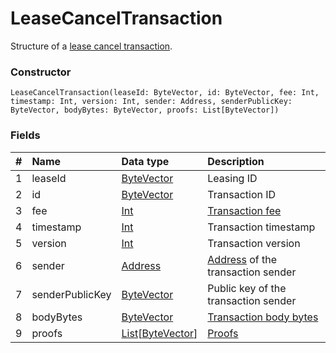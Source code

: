 # LeaseCancelTransaction

Structure of a [lease cancel transaction](/en/blockchain/transaction-type/lease-cancel-transaction).

### Constructor

``` ride
LeaseCancelTransaction(leaseId: ByteVector, id: ByteVector, fee: Int, timestamp: Int, version: Int, sender: Address, senderPublicKey: ByteVector, bodyBytes: ByteVector, proofs: List[ByteVector])
```

### Fields

| # | Name | Data type | Description |
| :--- | :--- | :--- | :--- |
| 1 | leaseId | [ByteVector](/en/ride/v5/data-types/byte-vector) | Leasing ID |
| 2 | id | [ByteVector](/en/ride/v5/data-types/byte-vector) | Transaction ID |
| 3 | fee | [Int](/en/ride/v5/data-types/int) | [Transaction fee](/en/blockchain/transaction/transaction-fee) |
| 4 | timestamp | [Int](/en/ride/v5/data-types/int) | Transaction timestamp |
| 5 | version | [Int](/en/ride/v5/data-types/int) | Transaction version |
| 6 | sender | [Address](/en/ride/v5/structures/common-structures/address) | [Address](/en/blockchain/account/address) of the transaction sender |
| 7 | senderPublicKey | [ByteVector](/en/ride/v5/data-types/byte-vector) | Public key of the transaction sender |
| 8 | bodyBytes | [ByteVector](/en/ride/v5/data-types/byte-vector) | [Transaction body bytes](/en/blockchain/glossary#t) |
| 9 | proofs | [List](/en/ride/v5/data-types/list)[[ByteVector](/en/ride/v5/data-types/byte-vector)] | [Proofs](/en/blockchain/transaction/transaction-proof) |
